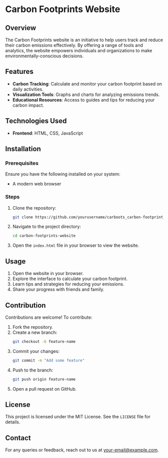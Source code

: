 # Carbon Footprints Website

## Overview
The Carbon Footprints website is an initiative to help users track and reduce their carbon emissions effectively. By offering a range of tools and analytics, the website empowers individuals and organizations to make environmentally-conscious decisions.

## Features
- **Carbon Tracking**: Calculate and monitor your carbon footprint based on daily activities.
- **Visualization Tools**: Graphs and charts for analyzing emissions trends.
- **Educational Resources**: Access to guides and tips for reducing your carbon impact.


## Technologies Used
- **Frontend**: HTML, CSS, JavaScript

## Installation

### Prerequisites
Ensure you have the following installed on your system:
- A modern web browser

### Steps
1. Clone the repository:
   ```bash
   git clone https://github.com/yourusername/carboots_carbon-footprints.git
   ```
2. Navigate to the project directory:
   ```bash
   cd carbon-footprints-website
   ```
3. Open the `index.html` file in your browser to view the website.

## Usage
1. Open the website in your browser.
2. Explore the interface to calculate your carbon footprint.
3. Learn tips and strategies for reducing your emissions.
4. Share your progress with friends and family.

## Contribution
Contributions are welcome! To contribute:
1. Fork the repository.
2. Create a new branch:
   ```bash
   git checkout -b feature-name
   ```
3. Commit your changes:
   ```bash
   git commit -m "Add some feature"
   ```
4. Push to the branch:
   ```bash
   git push origin feature-name
   ```
5. Open a pull request on GitHub.

## License
This project is licensed under the MIT License. See the `LICENSE` file for details.

## Contact
For any queries or feedback, reach out to us at [your-email@example.com](mailto:your-email@example.com).


